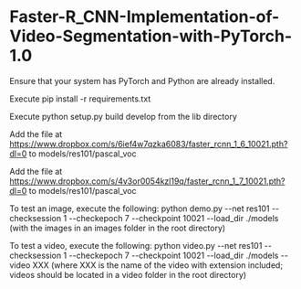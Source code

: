 # Faster-R_CNN-Implementation-of-Video-Segmentation-with-PyTorch-1.0

Ensure that your system has PyTorch and Python are already installed.

Execute pip install -r requirements.txt

Execute python setup.py build develop from the lib directory

Add the file at https://www.dropbox.com/s/6ief4w7qzka6083/faster_rcnn_1_6_10021.pth?dl=0 to models/res101/pascal_voc

Add the file at https://www.dropbox.com/s/4v3or0054kzl19q/faster_rcnn_1_7_10021.pth?dl=0 to models/res101/pascal_voc

To test an image, execute the following: python demo.py --net res101 --checksession 1 --checkepoch 7 --checkpoint 10021 --load_dir ./models (with the images in an images folder in the root directory)

To test a video, execute the following: python video.py --net res101 --checksession 1 --checkepoch 7 --checkpoint 10021 --load_dir ./models --video XXX (where XXX is the name of the video with extension included; videos should be located in a video folder in the root directory)
